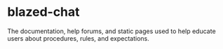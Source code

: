# blazed-chat
The documentation, help forums, and static pages used to help educate users about procedures, rules, and expectations.
